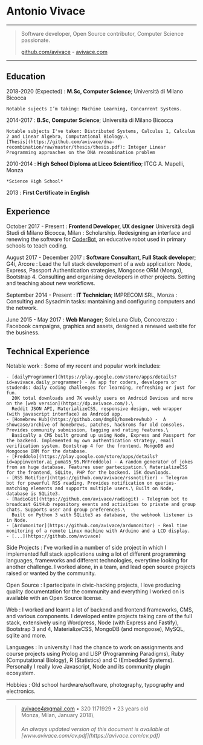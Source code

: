 Antonio Vivace
============

----

> Software developer, Open Source contributor, Computer Science passionate.
> 
> [github.com/avivace](https://github.com/avivace) - [avivace.com](https://avivace.com)

----

Education
---------

2018-2020 (Expected)
:   **M.Sc, Computer Science**; Università di Milano Bicocca

    Notable sujects I’m taking: Machine Learning, Concurrent Systems.


2014-2017
:   **B.Sc, Computer Science**; Università di Milano Bicocca

    Notable subjects I've taken: Distributed Systems, Calculus 1, Calculus 2 and Linear Algebra, Computational Biology.\
    [Thesis](https://github.com/avivace/dna-recombination/raw/master/thesis/thesis.pdf): Integer Linear Programming approaches on the DNA recombination problem

2010-2014
:   **High School Diploma at Liceo Scientifico**; ITCG A. Mapelli, Monza

    *Science High School*

2013
:   **First Certificate in English**

Experience
----------

October 2017 - Present
:   **Frontend Developer, UX designer** Università degli Studi di Milano Bicocca, Milan
:   Scholarship. Redesigning an interface and renewing the software for [CoderBot](http://www.coderbot.org/it/index.html), an educative robot used in primary schools to teach coding.


August 2017 - December 2017
:   **Software Consultant, Full Stack developer**; G4i, Arcore
:   Lead the full stack developoment of a web application: Node, Express, Passport Authentication strategies, Mongoose ORM (Mongo), Bootstrap 4. Consulting and organising developers in other projects. Setting and teaching about new workflows.

September 2014 - Present
:   **IT Technician**; IMPRECOM SRL, Monza
:   Consulting and Sysadmin tasks: mantaining and configuring computers and the network.

June 2015 - May 2017
:   **Web Manager**; SoleLuna Club, Concorezzo
:   Facebook campaigns, graphics and assets, designed a renewed website for the business.

Technical Experience
--------------------

Notable work
:   Some of my recent and popular work includes:

    - [dailyProgrammer](https://play.google.com/store/apps/details?id=avivace.daily_programmer) - An app for coders, developers or studends: daily coding challenges for learning, refreshing or just for fun.
      20K total downloads and 7K weekly users on Android Devices and more on the [web version](https://dp.avivace.com/).\
      Reddit JSON API, MaterializeCSS, responsive design, web wrapper (with javascript interface) as Android app.
    - [Homebrew Hub](https://github.com/dmg01/homebrewhub) -  A showcase/archive of homebrews, patches, hackroms for old consoles. Provides community submission, tagging and rating features.\
      Basically a CMS built ground up using Node, Express and Passport for the backend. Implemented my own authentication strategy, email verification system. Bootstrap 4 for the frontend. MongoDB and Mongoose ORM for the database.
    - [Freddolo](https://play.google.com/store/apps/details?id=appinventor.ai_puma95_95.MrFreddolo) - A random generator of jokes from an huge database. Features user partecipation.\ MaterializeCSS for the frontend, SQLite, PHP for the backend. 15K downloads.
    - [RSS Notifier](https://github.com/avivace/rssnotifier) - Telegram bot for powerful RSS reading. Provides notification on queries-matching elements and supports multiple users.\ Built on Node, database is SQLite3.
    - [RadioGit](https://github.com/avivace/radiogit) - Telegram bot to broadcast GitHub repository events and activities to private and group chats. Supports user and group preferences.\
      Built on Python 3 with SQLite3 as database, the webhook listener is in Node.
    - [Ardumonitor](https://github.com/avivace/ardumonitor) - Real time monitoring of a remote Linux machine with Arduino and a LCD display.
    - [...](https://github.com/avivace)


Side Projects
:   I've worked in a number of side project in which I implemented full stack applications using a lot of different programming languages, frameworks and different technologies, everytime looking for another challenge. I worked alone, in a team, and lead open source projects raised or wanted by the community.

Open Source
:   I partecipate in civic-hacking projects, I love producing quality documentation for the community and everything I worked on is available with an Open Source license.

Web
:   I worked and learnt a lot of backend and frontend frameworks, CMS, and various components. I developed entire projects taking care of the full stack, extensively using Wordpress, Node (with Express and Fastify), Bootstrap 3 and 4, MaterializeCSS, MongoDB (and mongoose), MySQL, sqlite and more.

Languages
:   In university I had the chance to work on assignments and course projects using Prolog and LISP (Programming Paradigms), Ruby (Computational Biology), R (Statistics) and C (Embedded Systems). Personally I really love Javascript, Node and its community plugin ecosystem.

Hobbies
:   Old school hardware/software, photography, typography and electronics. 

----

> <avivace4@gmail.com> • 320 1171929 • 23 years old\
> Monza, Milan, January 2018\
> <h6>An always updated version of this document is available at [www.avivace.com/cv.pdf](https://avivace.com/cv.pdf)</h6>
